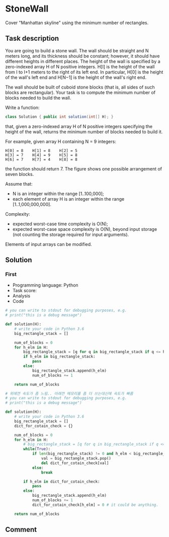 # StoneWall

Cover "Manhattan skyline" using the minimum number of rectangles.

## Task description

You are going to build a stone wall. The wall should be straight and N meters long, and its thickness should be constant; however, it should have different heights in different places. The height of the wall is specified by a zero-indexed array H of N positive integers. H[I] is the height of the wall from I to I+1 meters to the right of its left end. In particular, H[0] is the height of the wall's left end and H[N−1] is the height of the wall's right end.

The wall should be built of cuboid stone blocks (that is, all sides of such blocks are rectangular). Your task is to compute the minimum number of blocks needed to build the wall.

Write a function:

```java
class Solution { public int solution(int[] H); }
```

that, given a zero-indexed array H of N positive integers specifying the height of the wall, returns the minimum number of blocks needed to build it.

For example, given array H containing N = 9 integers:

    H[0] = 8    H[1] = 8    H[2] = 5
    H[3] = 7    H[4] = 9    H[5] = 8
    H[6] = 7    H[7] = 4    H[8] = 8

the function should return 7. The figure shows one possible arrangement of seven blocks.

Assume that:

* N is an integer within the range [1..100,000];
* each element of array H is an integer within the range [1..1,000,000,000].

Complexity:

* expected worst-case time complexity is O(N);
* expected worst-case space complexity is O(N), beyond input storage (not counting the storage required for input arguments).

Elements of input arrays can be modified.

## Solution

### First

* Programming language: Python
* Task score:
* Analysis
* Code

```python
# you can write to stdout for debugging purposes, e.g.
# print("this is a debug message")

def solution(H):
    # write your code in Python 3.6
    big_rectangle_stack = []

    num_of_blocks = 0
    for h_elm in H:
        big_rectangle_stack = [q for q in big_rectangle_stack if q <= h_elm]        
        if h_elm in big_rectangle_stack:
            pass
        else:
            big_rectangle_stack.append(h_elm)
            num_of_blocks += 1

    return num_of_blocks

# 위에껀 속도가 좀 느림.. 아래껀 메모리를 좀 더 쓰는대신에 속도가 빠름
# you can write to stdout for debugging purposes, e.g.
# print("this is a debug message")

def solution(H):
    # write your code in Python 3.6
    big_rectangle_stack = []
    dict_for_cotain_check = {}

    num_of_blocks = 0
    for h_elm in H:
        # big_rectangle_stack = [q for q in big_rectangle_stack if q <= h_elm]
        while(True):
            if len(big_rectangle_stack) != 0 and h_elm < big_rectangle_stack[-1]:
                val = big_rectangle_stack.pop()
                del dict_for_cotain_check[val]
            else:
                break

        if h_elm in dict_for_cotain_check:
            pass
        else:
            big_rectangle_stack.append(h_elm)
            num_of_blocks += 1
            dict_for_cotain_check[h_elm] = 0 # it could be anything.

    return num_of_blocks    

```

## Comment
